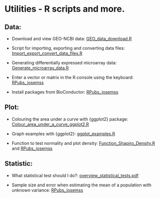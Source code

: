# Utilities - R scripts and more.

## Data:

-   Download and view GEO-NCBI data: [GEO_data_download.R](https://github.com/josemss/Utilities/blob/master/GEO_data_download.R)

-   Script for importing, exporting and converting data files: [Import_export_convert_data_files.R](https://github.com/josemss/Utilities/blob/master/Import_export_convert_data_files.R)

-   Generating differentially expressed microarray data: [Generate_microarray_data.R](https://github.com/josemss/Utilities/blob/master/Generate_microarray_data.R)

-   Enter a vector or matrix in the R console using the keyboard: [RPubs_josemss](https://rpubs.com/josemss/rpill_keyboard)

-   Install packages from BioConductor: [RPubs_josemss](https://rpubs.com/josemss/rpill_bioc)

## Plot:

-   Colouring the area under a curve with {ggplot2} package: [Colour_area_under_a\_curve_ggplot2.R](https://github.com/josemss/Utilities/blob/master/Colour_area_under_a_curve_ggplot2.R)

-   Graph examples with {ggplot2}: [ggplot_examples.R](https://github.com/josemss/Utilities/blob/master/ggplot_examples.R)

-   Function to test normality and plot density: [Function_Shapiro_Density.R](https://github.com/josemss/Utilities/blob/master/Function_Shapiro_Density.R "Function_Shapiro_Density.R") and [RPubs_josemss](https://rpubs.com/josemss/rpill_shapiro_density)

## Statistic:

-   What statistical test should I do?: [overview_statistical_tests.pdf](https://github.com/josemss/Utilities/blob/master/overview_statistical_tests.pdf)

-   Sample size and error when estimating the mean of a population with unknown variance: [RPubs_josemss](https://rpubs.com/josemss/rpill_size_error)
